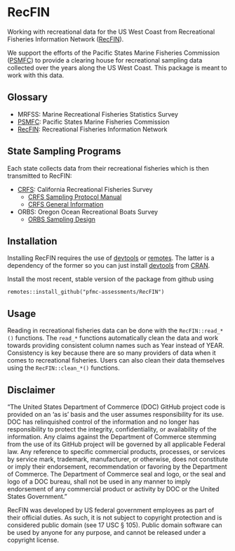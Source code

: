 # RecFIN
Working with recreational data for the US West Coast from
Recreational Fisheries Information Network
([RecFIN][]).

We support the efforts of the
Pacific States Marine Fisheries Commission ([PSMFC][])
to provide a clearing house for recreational sampling data collected over the
years along the US West Coast.
This package is meant to work with this data.

## Glossary

* MRFSS: Marine Recreational Fisheries Statistics Survey
* [PSMFC][]: Pacific States Marine Fisheries Commission
* [RecFIN][]: Recreational Fisheries Information Network

## State Sampling Programs
Each state collects data from their recreational fisheries which is then transmitted to RecFIN:

* [CRFS](https://wildlife.ca.gov/Conservation/Marine/CRFS): California Recreational Fisheries Survey
  * [CRFS Sampling Protocol Manual](https://nrm.dfg.ca.gov/FileHandler.ashx?DocumentID=62348&inline)
  * [CRFS General Information](http://wiki.recfin.org/index.php/California_Recreational_Fisheries_Survey)
* ORBS: Oregon Ocean Recreational Boats Survey
  * [ORBS Sampling Design](https://www.dfw.state.or.us/mrp/salmon/docs/ORBS_Design.pdf)

## Installation

Installing RecFIN requires the use of
[devtools](https://github.com/r-lib/devtools) or
[remotes](https://github.com/r-lib/remotes).
The latter is a dependency of the former so you can just install
[devtools](https://cran.r-project.org/package=devtools)
from [CRAN](https://cran.r-project.org/).

Install the most recent, stable version of the package from
github using

```
remotes::install_github("pfmc-assessments/RecFIN")
```

## Usage

Reading in recreational fisheries data can be done with the
`RecFIN::read_*()` functions.
The `read_*` functions automatically clean the data and work towards
providing consistent column names such as Year instead of YEAR.
Consistency is key because there are so many providers of data when
it comes to recreational fisheries. Users can also clean their data
themselves using the `RecFIN::clean_*()` functions.

## Disclaimer

“The United States Department of Commerce (DOC) GitHub project code is
provided on an ‘as is’ basis and the user assumes responsibility for its
use. DOC has relinquished control of the information and no longer has
responsibility to protect the integrity, confidentiality, or
availability of the information. Any claims against the Department of
Commerce stemming from the use of its GitHub project will be governed by
all applicable Federal law. Any reference to specific commercial
products, processes, or services by service mark, trademark,
manufacturer, or otherwise, does not constitute or imply their
endorsement, recommendation or favoring by the Department of Commerce.
The Department of Commerce seal and logo, or the seal and logo of a DOC
bureau, shall not be used in any manner to imply endorsement of any
commercial product or activity by DOC or the United States Government.”

RecFIN was developed by US federal government employees as part of their official duties.
As such, it is not subject to copyright protection and is considered public domain (see 17 USC § 105).
Public domain software can be used by anyone for any purpose, and cannot be released under a copyright license.

[PSMFC]: https://www.psmfc.org/
[RecFIN]: https://www.recfin.org/
